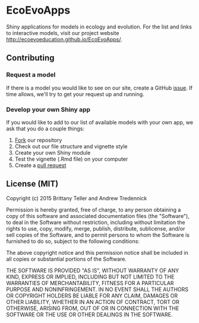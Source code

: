 # EcoEvoApps
Shiny applications for models in ecology and evolution. For the list and links to interactive models, visit our project website http://ecoevoeducation.github.io/EcoEvoApps/.

## Contributing
### Request a model
If there is a model you would like to see on our site, create a GitHub [issue](http://help.github.com/articles/creating-an-issue/). If time allows, we'll try to get your request up and running.

### Develop your own Shiny app
If you would like to add to our list of available models with your own app, we ask that you do a couple things:

1. [Fork](http://help.github.com/articles/fork-a-repo/) our repository
2. Check out our file structure and vignette style
3. Create your own Shiny module
4. Test the vignette (.Rmd file) on your computer
5. Create a [pull request](http://help.github.com/articles/using-pull-requests/)

## License (MIT)
Copyright (c) 2015 Brittany Teller and Andrew Tredennick

Permission is hereby granted, free of charge, to any person obtaining a copy
of this software and associated documentation files (the "Software"), to deal
in the Software without restriction, including without limitation the rights
to use, copy, modify, merge, publish, distribute, sublicense, and/or sell
copies of the Software, and to permit persons to whom the Software is
furnished to do so, subject to the following conditions:

The above copyright notice and this permission notice shall be included in
all copies or substantial portions of the Software.

THE SOFTWARE IS PROVIDED "AS IS", WITHOUT WARRANTY OF ANY KIND, EXPRESS OR
IMPLIED, INCLUDING BUT NOT LIMITED TO THE WARRANTIES OF MERCHANTABILITY,
FITNESS FOR A PARTICULAR PURPOSE AND NONINFRINGEMENT. IN NO EVENT SHALL THE
AUTHORS OR COPYRIGHT HOLDERS BE LIABLE FOR ANY CLAIM, DAMAGES OR OTHER
LIABILITY, WHETHER IN AN ACTION OF CONTRACT, TORT OR OTHERWISE, ARISING FROM,
OUT OF OR IN CONNECTION WITH THE SOFTWARE OR THE USE OR OTHER DEALINGS IN
THE SOFTWARE.
